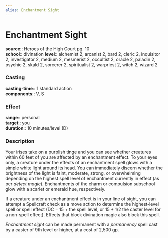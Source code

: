 ```yaml
---
alias: Enchantment Sight
---
```


# Enchantment Sight 

**source**:: Heroes of the High Court pg. 10  
**school**:: divination
**level**:: alchemist 2, arcanist 2, bard 2, cleric 2, inquisitor 2, investigator 2, medium 2, mesmerist 2, occultist 2, oracle 2, paladin 2, psychic 2, skald 2, sorcerer 2, spiritualist 2, warpriest 2, witch 2, wizard 2

### Casting 

**casting-time**:: 1 standard action  
**components**:: V, S

### Effect 

**range**:: personal  
**target**:: you  
**duration**:: 10 minutes/level (D)

### Description 

Your irises take on a purplish tinge and you can see whether creatures within 60 feet of you are affected by an enchantment effect. To your eyes only, a creature under the effects of an enchantment spell glows with a simple white light around its head. You can immediately discern whether the brightness of the light is faint, moderate, strong, or overwhelming depending on the highest spell level of enchantment currently in effect (as per *detect magic*). Enchantments of the charm or compulsion subschool glow with a scarlet or emerald hue, respectively.  
  
If a creature under an enchantment effect is in your line of sight, you can attempt a Spellcraft check as a move action to determine the highest-level spell or spell effect (DC = 15 + the spell level, or 15 + 1/2 the caster level for a non-spell effect). Effects that block divination magic also block this spell.  
  
*Enchantment sight* can be made permanent with a *permanency* spell cast by a caster of 9th level or higher, at a cost of 2,500 gp.
